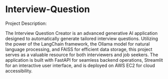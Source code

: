# Interview-Question

Project Description:

The Interview Question Creator is an advanced generative AI application designed to automatically generate tailored interview questions. Utilizing the power of the LangChain framework, the Ollama model for natural language processing, and FAISS for efficient data storage, this project serves as a valuable resource for both interviewers and job seekers. The application is built with FastAPI for seamless backend operations, Streamlit for an interactive user interface, and is deployed on AWS EC2 for cloud accessibility.


